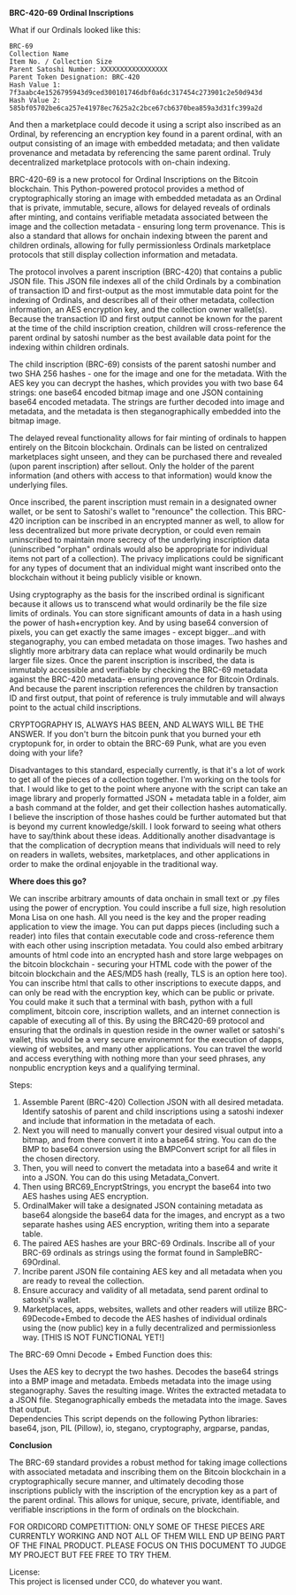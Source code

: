 **BRC-420-69 Ordinal Inscriptions**

What if our Ordinals looked like this:

    BRC-69
    Collection Name
    Item No. / Collection Size
    Parent Satoshi Number: XXXXXXXXXXXXXXXXX
    Parent Token Designation: BRC-420 
    Hash Value 1: 7f3aabc4e1526795943d9ced300101746dbf0a6dc317454c273901c2e50d943d
    Hash Value 2: 585bf05702be6ca257e41978ec7625a2c2bce67cb6370bea859a3d31fc399a2d


And then a marketplace could decode it using a script also inscribed as an Ordinal, by referencing an encryption key found in a parent ordinal, with an output consisting of an image with embedded metadata; and then validate provenance and metadata by referencing the same parent ordinal. Truly decentralized marketplace protocols with on-chain indexing.   

BRC-420-69 is a new protocol for Ordinal Inscriptions on the Bitcoin blockchain. This Python-powered protocol provides a method of cryptographically storing an image with embedded metadata as an Ordinal that is private, immutable, secure, allows for delayed reveals of ordinals after minting, and contains verifiable metadata associated between the image and the collection metadata - ensuring long term provenance. This is also a standard that allows for onchain indexing btween the parent and children ordinals, allowing for fully permissionless Ordinals marketplace protocols that still display collection information and metadata.

The protocol involves a parent inscription (BRC-420) that contains a public JSON file. This JSON file indexes all of the child Ordinals by a combination of transaction ID and first-output as the most immutable data point for the indexing of Ordinals, and describes all of their other metadata, collection information, an AES encryption key, and the collection owner wallet(s). Because the transaction ID and first output cannot be known for the parent at the time of the child inscription creation, children will cross-reference the parent ordinal by satoshi number as the best available data point for the indexing within children ordinals.

The child inscription (BRC-69) consists of the parent satoshi number and two SHA 256 hashes - one for the image and one for the metadata. With the AES key you can decrypt the hashes, which provides you with two base 64 strings: one base64 encoded bitmap image and one JSON containing base64 encoded metadata. The strings are further decoded into image and metadata, and the metadata is then steganographically embedded into the bitmap image.

The delayed reveal functionality allows for fair minting of ordinals to happen entirely on the Bitcoin blockchain. Ordinals can be listed on centralized marketplaces sight unseen, and they can be purchased there and revealed (upon parent inscription) after sellout. Only the holder of the parent information (and others with access to that information) would know the underlying files. 

Once inscribed, the parent inscription must remain in a designated owner wallet, or be sent to Satoshi's wallet to "renounce" the collection. This BRC-420 incription can be inscribed in an encrypted manner as well, to allow for less decentralized but more private decryption, or could even remain uninscribed to maintain more secrecy of the underlying inscription data (uninscribed "orphan" ordinals would also be appropriate for individual items not part of a collection). The privacy implications could be significant for any types of document that an individual might want inscribed onto the blockchain without it being publicly visible or known. 

Using cryptography as the basis for the inscribed ordinal is significant because it allows us to transcend what would ordinarily be the file size limits of ordinals. You can store significant amounts of data in a hash using the power of hash+encryption key. And by using base64 conversion of pixels, you can get exactly the same images - except bigger...and with steganography, you can embed metadata on those images. Two hashes and slightly more arbitrary data can replace what would ordinarily be much larger file sizes. Once the parent inscription is inscribed, the data is immutably accessible and verifiable by checking the BRC-69 metadata against the BRC-420 metadata- ensuring provenance for Bitcoin Ordinals. And because the parent inscription references the children by transaction ID and first output, that point of reference is truly immutable and will always point to the actual child inscriptions. 

CRYPTOGRAPHY IS, ALWAYS HAS BEEN, AND ALWAYS WILL BE THE ANSWER. If you don't burn the bitcoin punk that you burned your eth cryptopunk for, in order to obtain the BRC-69 Punk, what are you even doing with your life? 

Disadvantages to this standard, especially currently, is that it's a lot of work to get all of the pieces of a collection together. I'm working on the tools for that. I would like to get to the point where anyone with the script can take an image library and properly formatted JSON + metadata table in a folder, aim a bash command at the folder, and get their collection hashes automatically. I believe the inscription of those hashes could be further automated but that is beyond my current knowledge/skill. I look forward to seeing what others have to say/think about these ideas. Additionally another disadvantage is that the complication of decryption means that individuals will need to rely on readers in wallets, websites, marketplaces, and other applications in order to make the ordinal enjoyable in the traditional way. 

**Where does this go?** 

We can inscribe arbitrary amounts of data onchain in small text or .py files using the power of encryption. You could inscribe a full size, high resolution Mona Lisa on one hash. All you need is the key and the proper reading application to view the image. You can put dapps pieces (including such a reader) into files that contain executable code and cross-reference them with each other using inscription metadata. You could also embed arbitrary amounts of html code into an encrypted hash and store large webpages on the bitcoin blockchain - securing your HTML code with the power of the bitcoin blockchain and the AES/MD5 hash (really, TLS is an option here too). You can inscribe html that calls to other inscriptions to execute dapps, and can only be read with the encryption key, which can be public or private. You could make it such that a terminal with bash, python with a full compliment, bitcoin core, inscription wallets, and an internet connection is capable of executing all of this. By using the BRC420-69 protocol and ensuring that the ordinals in question reside in the owner wallet or satoshi's wallet, this would be a very secure environemnt for the execution of dapps, viewing of websites, and many other applications. You can travel the world and access everything with nothing more than your seed phrases, any nonpublic encryption keys and a qualifying terminal.  

Steps:

1. Assemble Parent (BRC-420) Collection JSON with all desired metadata. Identify satoshis of parent and child inscriptions using a satoshi indexer and include that information in the metadata of each.  
2. Next you will need to manually convert your desired visual output into a bitmap, and from there convert it into a base64 string. You can do the BMP to base64 conversion using the BMPConvert script for all files in the chosen directory. 
3. Then, you will need to convert the metadata into a base64 and write it into a JSON.  You can do this using Metadata_Convert.  
4. Then using BRC69_EncryptStrings, you encrypt the base64 into two AES hashes using AES encryption. 
5. OrdinalMaker will take a designated JSON containing metadata as base64 alongside the base64 data for the images, and encrypt as a two separate hashes using AES encryption, writing them into a separate table. 
6. The paired AES hashes are your BRC-69 Ordinals. Inscribe all of your BRC-69 ordinals as strings using the format found in SampleBRC-69Ordinal. 
7. Incribe parent JSON file containing AES key and all metadata when you are ready to reveal the collection. 
8. Ensure accuracy and validity of all metadata, send parent ordinal to satoshi's wallet. 
9. Marketplaces, apps, websites, wallets and other readers will utilize BRC-69Decode+Embed to decode the AES hashes of individual ordinals using the (now public) key in a fully decentralized and permissionless way. [THIS IS NOT FUNCTIONAL YET!]

The BRC-69 Omni Decode + Embed Function does this:

Uses the AES key to decrypt the two hashes. 
Decodes the base64 strings into a BMP image and metadata.
Embeds metadata into the image using steganography.
Saves the resulting image. 
Writes the extracted metadata to a JSON file. 
Steganographically embeds the metadata into the image. Saves that output.  
Dependencies
This script depends on the following Python libraries: 
  base64, 
  json, 
  PIL (Pillow), 
  io, 
  stegano, 
  cryptography, 
  argparse, 
  pandas,


**Conclusion**

The BRC-69 standard provides a robust method for taking image collections with associated metadata and inscribing them on the Bitcoin blockchain in a cryptographically secure manner, and ultimately decoding those inscriptions publicly with the inscription of the encryption key as a part of the parent ordinal. This allows for unique, secure, private, identifiable, and verifiable inscriptions in the form of ordinals on the blockchain. 

FOR ORDICORD COMPETITTION: ONLY SOME OF THESE PIECES ARE CURRENTLY WORKING AND NOT ALL OF THEM WILL END UP BEING PART OF THE FINAL PRODUCT. PLEASE FOCUS ON THIS DOCUMENT TO JUDGE MY PROJECT BUT FEE FREE TO TRY THEM. 

License:  
This project is licensed under CC0, do whatever you want.
